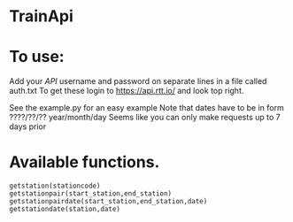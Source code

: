 # TrainApi
# To use:
Add your *API* username and password on separate lines in a file called auth.txt
To get these login to https://api.rtt.io/ and look top right.

See the example.py for an easy example
Note that dates have to be in form ????/??/?? year/month/day
Seems like you can only make requests up to 7 days prior

# Available functions.
```
getstation(stationcode)
getstationpair(start_station,end_station)
getstationpairdate(start_station,end_station,date)
getstationdate(station,date)
```
